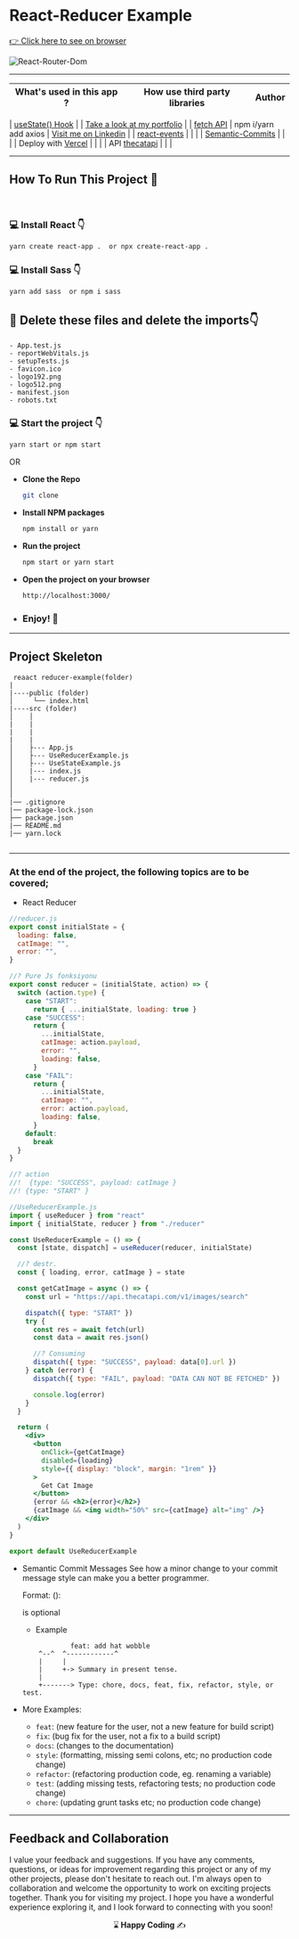 # React-Reducer Example

[:point_right: Click here to see on browser]()

![React-Router-Dom]()



---

| **What's used in this app ?**                                                           | **How use third party libraries** | **Author**                                                                       |
| --------------------------------------------------------------------------------------- | --------------------------------- | -------------------------------------------------------------------------------- |

| [useState() Hook](https://react.dev/learn#using-hooks)                                  |                                   | [Take a look at my portfolio](https://kaplanh.github.io/Portfolio_with_CssFlex/)                                                                                 |
| [fetch API](https://www.npmjs.com/package/react-fetch)         | npm i/yarn add axios              |     [Visit me on Linkedin](https://www.linkedin.com/in/kaplan-h/)                                                                              |
| [react-events](https://react.dev/learn#responding-to-events)                            |                                   |                                                                                  |
| [Semantic-Commits](https://gist.github.com/joshbuchea/6f47e86d2510bce28f8e7f42ae84c716) |                                   |                                                                                  |
| Deploy with [Vercel](https://vercel.com/kaplanh)                                        |                                   |                                                                                  |
| API [thecatapi](https://api.thecatapi.com/v1/images/search)      |                                   |                                                                                  |

---

## How To Run This Project 🚀

<br/>

### 💻 Install React 👇

```bash
yarn create react-app .  or npx create-react-app .
```

### 💻 Install Sass 👇

```bash
yarn add sass  or npm i sass
```

## 🔴 Delete these files and delete the imports👇

    - App.test.js
    - reportWebVitals.js
    - setupTests.js
    - favicon.ico
    - logo192.png
    - logo512.png
    - manifest.json
    - robots.txt

### 💻 Start the project 👇

```bash
yarn start or npm start
```

OR

-   <strong>Clone the Repo</strong>

    ```sh
    git clone
    ```

-   <strong>Install NPM packages</strong>

    ```sh
    npm install or yarn
    ```

-   <strong>Run the project</strong>

    ```sh
    npm start or yarn start
    ```

-   <strong>Open the project on your browser</strong>

    ```sh
    http://localhost:3000/
    ```

-   ### <strong>Enjoy! 🎉</strong>

---

## Project Skeleton

```
 reaact reducer-example(folder)
|
|----public (folder)
│     └── index.html
|----src (folder)
│    │
|    |
|    |
|    |
│    ├--- App.js
│    ├--- UseReducerExample.js
│    ├--- UseStateExample.js
│    |--- index.js
│    |--- reducer.js
│
│
|── .gitignore
|── package-lock.json
├── package.json
|── README.md
|── yarn.lock


```

---

### At the end of the project, the following topics are to be covered;

- React Reducer

```jsx
//reducer.js
export const initialState = {
  loading: false,
  catImage: "",
  error: "",
}

//? Pure Js fonksiyonu
export const reducer = (initialState, action) => {
  switch (action.type) {
    case "START":
      return { ...initialState, loading: true }
    case "SUCCESS":
      return {
        ...initialState,
        catImage: action.payload,
        error: "",
        loading: false,
      }
    case "FAIL":
      return {
        ...initialState,
        catImage: "",
        error: action.payload,
        loading: false,
      }
    default:
      break
  }
}

//? action
//!  {type: "SUCCESS", payload: catImage }
//! {type: "START" }

//UseReducerExample.js
import { useReducer } from "react"
import { initialState, reducer } from "./reducer"

const UseReducerExample = () => {
  const [state, dispatch] = useReducer(reducer, initialState)

  //? destr.
  const { loading, error, catImage } = state

  const getCatImage = async () => {
    const url = "https://api.thecatapi.com/v1/images/search"

    dispatch({ type: "START" })
    try {
      const res = await fetch(url)
      const data = await res.json()

      //? Consuming
      dispatch({ type: "SUCCESS", payload: data[0].url })
    } catch (error) {
      dispatch({ type: "FAIL", payload: "DATA CAN NOT BE FETCHED" })

      console.log(error)
    }
  }

  return (
    <div>
      <button
        onClick={getCatImage}
        disabled={loading}
        style={{ display: "block", margin: "1rem" }}
      >
        Get Cat Image
      </button>
      {error && <h2>{error}</h2>}
      {catImage && <img width="50%" src={catImage} alt="img" />}
    </div>
  )
}

export default UseReducerExample


```


-   Semantic Commit Messages
    See how a minor change to your commit message style can make you a better programmer.

    Format: <type>(<scope>): <subject>

    <scope> is optional

    -   Example

    ```
                feat: add hat wobble
        ^--^  ^------------^
        |     |
        |     +-> Summary in present tense.
        |
        +-------> Type: chore, docs, feat, fix, refactor, style, or test.
    ```

-   More Examples:
    -   `feat`: (new feature for the user, not a new feature for build script)
    -   `fix`: (bug fix for the user, not a fix to a build script)
    -   `docs`: (changes to the documentation)
    -   `style`: (formatting, missing semi colons, etc; no production code change)
    -   `refactor`: (refactoring production code, eg. renaming a variable)
    -   `test`: (adding missing tests, refactoring tests; no production code change)
    -   `chore`: (updating grunt tasks etc; no production code change)

---

## Feedback and Collaboration

I value your feedback and suggestions. If you have any comments, questions, or ideas for improvement regarding this project or any of my other projects, please don't hesitate to reach out.
I'm always open to collaboration and welcome the opportunity to work on exciting projects together.
Thank you for visiting my project. I hope you have a wonderful experience exploring it, and I look forward to connecting with you soon!

<p align="center"> ⌛<strong> Happy Coding </strong> ✍ </p>
